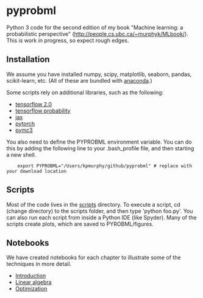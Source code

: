 # pyprobml
Python 3 code for the second edition of my book "Machine learning: a probabilistic perspective" (http://people.cs.ubc.ca/~murphyk/MLbook/). This is work in progress, so expect rough edges.

 

## Installation

We assume you have installed numpy, scipy, matplotlib, seaborn, pandas, scikit-learn, etc.
(All of these are bundled with [anaconda](https://www.anaconda.com/distribution/).)

Some scripts rely on additional libraries, such as the following: 
- [tensorflow 2.0](https://www.tensorflow.org/)
- [tensorflow probability](https://www.tensorflow.org/probability)
- [jax](https://github.com/google/jax)
- [pytorch](https://pytorch.org/)
- [pymc3](https://docs.pymc.io/)

You also need to define the PYPROBML environment variable.
You can do this by adding the following
line to your .bash_profile file, and then starting a new shell.
```
    export PYPROBML="/Users/kpmurphy/github/pyprobml" # replace with your download location
```


## Scripts

Most of the code lives in the [scripts](scripts) directory. To execute a script, cd (change directory) to the scripts folder,
and then type 'python foo.py'. You can also run each script from inside a Python IDE (like Spyder).
Many of the scripts create plots, which are saved to PYROBML/figures.


## Notebooks

We have created  notebooks for each chapter to illustrate some of the techniques in more detail.

* [Introduction](https://github.com/probml/pyprobml/blob/master/notebooks/introduction.ipynb)
* [Linear algebra](https://github.com/probml/pyprobml/blob/master/notebooks/linear_algebra.ipynb)
* [Optimization](https://github.com/probml/pyprobml/blob/master/notebooks/optimization.ipynb)
    


